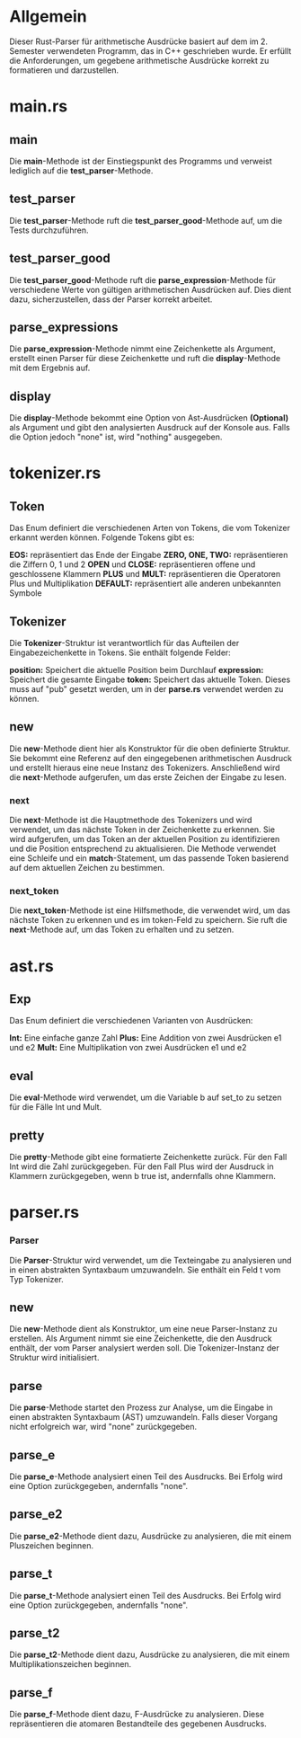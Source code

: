 # Allgemein
Dieser Rust-Parser für arithmetische Ausdrücke basiert auf dem im 2. Semester verwendeten Programm, das in C++ geschrieben wurde. Er erfüllt die Anforderungen, um gegebene arithmetische Ausdrücke korrekt zu formatieren und darzustellen.


# main.rs
## main
Die **main**-Methode ist der Einstiegspunkt des Programms und verweist lediglich auf die **test_parser**-Methode.

## test_parser
Die **test_parser**-Methode ruft die **test_parser_good**-Methode auf, um die Tests durchzuführen.

## test_parser_good
Die **test_parser_good**-Methode ruft die **parse_expression**-Methode für verschiedene Werte von gültigen arithmetischen Ausdrücken auf. Dies dient dazu, sicherzustellen, dass der Parser korrekt arbeitet.

## parse_expressions
Die **parse_expression**-Methode nimmt eine Zeichenkette als Argument, erstellt einen Parser für diese Zeichenkette und ruft die **display**-Methode mit dem Ergebnis auf.

## display
Die **display**-Methode bekommt eine Option von Ast-Ausdrücken **(Optional<Exp>)** als Argument und gibt den analysierten Ausdruck auf der Konsole aus. Falls die Option jedoch "none" ist, wird "nothing" ausgegeben.

# tokenizer.rs
## Token
Das Enum definiert die verschiedenen Arten von Tokens, die vom Tokenizer erkannt werden können. Folgende Tokens gibt es:

  **EOS:** repräsentiert das Ende der Eingabe
  **ZERO, ONE, TWO:** repräsentieren die Ziffern 0, 1 und 2
  **OPEN** und **CLOSE:** repräsentieren offene und geschlossene Klammern
  **PLUS** und **MULT:** repräsentieren die Operatoren Plus und Multiplikation
  **DEFAULT:** repräsentiert alle anderen unbekannten Symbole
  
## Tokenizer
Die **Tokenizer**-Struktur ist verantwortlich für das Aufteilen der Eingabezeichenkette in Tokens. Sie enthält folgende Felder:

  **position:** Speichert die aktuelle Position beim Durchlauf
  **expression:** Speichert die gesamte Eingabe
  **token:** Speichert das aktuelle Token. Dieses muss auf "pub" gesetzt werden, um in der **parse.rs** verwendet werden zu können.
  
## new
Die **new**-Methode dient hier als Konstruktor für die oben definierte Struktur. Sie bekommt eine Referenz auf den eingegebenen arithmetischen Ausdruck und erstellt hieraus eine neue Instanz des Tokenizers. Anschließend wird die **next**-Methode aufgerufen, um das erste Zeichen der Eingabe zu lesen.
### next
Die **next**-Methode ist die Hauptmethode des Tokenizers und wird verwendet, um das nächste Token in der Zeichenkette zu erkennen. Sie wird aufgerufen, um das Token an der aktuellen Position zu identifizieren und die Position entsprechend zu aktualisieren. Die Methode verwendet eine Schleife und ein **match**-Statement, um das passende Token basierend auf dem aktuellen Zeichen zu bestimmen.
### next_token
Die **next_token**-Methode ist eine Hilfsmethode, die verwendet wird, um das nächste Token zu erkennen und es im token-Feld zu speichern. Sie ruft die **next**-Methode auf, um das Token zu erhalten und zu setzen.

# ast.rs
## Exp
Das Enum definiert die verschiedenen Varianten von Ausdrücken:

  **Int:** Eine einfache ganze Zahl
  **Plus:** Eine Addition von zwei Ausdrücken e1 und e2
  **Mult:** Eine Multiplikation von zwei Ausdrücken e1 und e2
  
## eval
Die **eval**-Methode wird verwendet, um die Variable b auf set_to zu setzen für die Fälle Int und Mult.

## pretty
Die **pretty**-Methode gibt eine formatierte Zeichenkette zurück. Für den Fall Int wird die Zahl zurückgegeben. Für den Fall Plus wird der Ausdruck in Klammern zurückgegeben, wenn b true ist, andernfalls ohne Klammern.

# parser.rs
### Parser
Die **Parser**-Struktur wird verwendet, um die Texteingabe zu analysieren und in einen abstrakten Syntaxbaum umzuwandeln. Sie enthält ein Feld t vom Typ Tokenizer.

## new
Die **new**-Methode dient als Konstruktor, um eine neue Parser-Instanz zu erstellen. Als Argument nimmt sie eine Zeichenkette, die den Ausdruck enthält, der vom Parser analysiert werden soll. Die Tokenizer-Instanz der Struktur wird initialisiert.

## parse
Die **parse**-Methode startet den Prozess zur Analyse, um die Eingabe in einen abstrakten Syntaxbaum (AST) umzuwandeln. Falls dieser Vorgang nicht erfolgreich war, wird "none" zurückgegeben.

## parse_e
Die **parse_e**-Methode analysiert einen Teil des Ausdrucks. Bei Erfolg wird eine Option<Exp> zurückgegeben, andernfalls "none".

## parse_e2
Die **parse_e2**-Methode dient dazu, Ausdrücke zu analysieren, die mit einem Pluszeichen beginnen.

## parse_t
Die **parse_t**-Methode analysiert einen Teil des Ausdrucks. Bei Erfolg wird eine Option<Exp> zurückgegeben, andernfalls "none".

## parse_t2
Die **parse_t2**-Methode dient dazu, Ausdrücke zu analysieren, die mit einem Multiplikationszeichen beginnen.

## parse_f
Die **parse_f**-Methode dient dazu, F-Ausdrücke zu analysieren. Diese repräsentieren die atomaren Bestandteile des gegebenen Ausdrucks.
